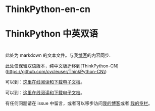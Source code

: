 # ThinkPython-en-cn

# ThinkPython 中英双语

# 

此处为 markdown 的文本文件。与我[博客](http://blog.cycleuser.org)的内容同步.

此处仅保留双语版本，纯中文版迁移到[ThinkPython-CN](https://github.com/cycleuser/ThinkPython-CN\)

可以到：[这里在线阅读和下载电子文档](https://www.gitbook.com/book/cycleuser/think-python/details)。


可以到：[这里在线阅读和下载电子文档](https://www.gitbook.com/book/cycleuser/think-python/details)。

有任何问题请在 issue 中留言，或者可以移步访问[我的博客]([http://blog.cycleuser.org)或者
[我的专栏](https://zhuanlan.zhihu.com/python-kivy)。



